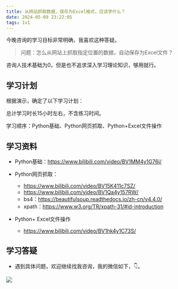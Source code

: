 ```yaml
---
title: 从网站抓取数据，保存为Excel格式，应该学什么？
date: 2024-05-09 23:22:05
tags: 1v1
---
```



今晚咨询的学习目标非常明确，我喜欢这种答疑。

> 问题：怎么从网站上抓取指定位置的数据，自动保存为Excel文件？

咨询人技术基础为0，但是也不追求深入学习理论知识，够用就行。

## 学习计划

根据演示，确定了以下学习计划：

总计学习时长15小时左右，不含练习时间。

学习顺序：Python基础、Python网页抓取、Python+Excel文件操作


## 学习资料

- Python基础：https://www.bilibili.com/video/BV1MM4y1G76j/

- Python网页抓取：
  - https://www.bilibili.com/video/BV15K411c7SZ/
  - https://www.bilibili.com/video/BV1Qa4y157RW/
  - bs4：https://beautifulsoup.readthedocs.io/zh-cn/v4.4.0/
  - xpath：https://www.w3.org/TR/xpath-31/#id-introduction

- Python+ Excel文件操作
  - https://www.bilibili.com/video/BV1hk4y1C73S/


## 学习答疑

- 遇到具体问题，欢迎继续找我咨询，我的微信如下，👇。

![](https://www.python-office.com/assets/img/qr-code.842c35b6.jpg)